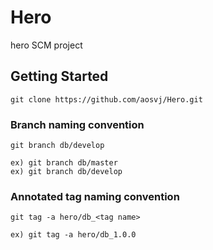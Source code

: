 # **Hero**
hero SCM project

## Getting Started
```
git clone https://github.com/aosvj/Hero.git
```

### Branch naming convention
```
git branch db/develop

ex) git branch db/master
ex) git branch db/develop
```

### Annotated tag naming convention
```
git tag -a hero/db_<tag name>

ex) git tag -a hero/db_1.0.0
```

